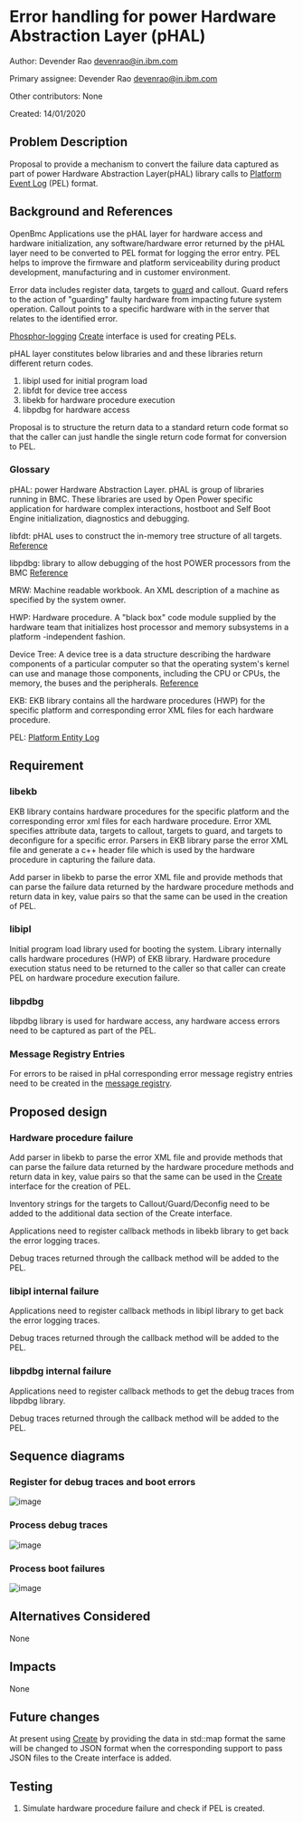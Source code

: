# Error handling for power Hardware Abstraction Layer (pHAL)

Author:
Devender Rao <devenrao@in.ibm.com> <devenrao>

Primary assignee:
Devender Rao <devenrao@in.ibm.com> <devenrao>

Other contributors:
None

Created:
14/01/2020

## Problem Description
Proposal to provide a mechanism to convert the failure data captured as part
of power Hardware Abstraction Layer(pHAL) library calls to
[Platform Event Log][1] (PEL) format.

## Background and References
OpenBmc Applications use the pHAL layer for hardware access and hardware
initialization, any software/hardware error returned by the pHAL layer need
to be converted to PEL format for logging the error entry. PEL helps to
improve the firmware and platform serviceability during product development,
manufacturing and in customer environment.

Error data includes register data, targets to [guard][2] and callout.
Guard refers to the action of "guarding" faulty hardware from impacting
future system operation. Callout points to a specific hardware with in the
server that relates to the identified error.

[Phosphor-logging][3] [Create][4] interface is used for creating PELs.

pHAL layer constitutes below libraries and and these libraries return
different return codes.
1. libipl used for initial program load
2. libfdt for device tree access
3. libekb for hardware procedure execution
4. libpdbg for hardware access

Proposal is to structure the return data to a standard return code format so
that the caller can just handle the single return code format for conversion
to PEL.

### Glossary
pHAL: power Hardware Abstraction Layer. pHAL is group of libraries running
in BMC. These libraries are used by Open Power specific application for
hardware complex interactions, hostboot and Self Boot Engine initialization,
diagnostics and debugging.

libfdt: pHAL uses to construct the in-memory tree structure of all targets.
[Reference][5]

libpdbg: library to allow debugging of the host POWER processors from the BMC
[Reference][6]

MRW: Machine readable workbook. An XML description of a machine as specified
by the system owner.

HWP: Hardware procedure. A "black box" code module supplied by the hardware
team that initializes host processor and memory subsystems in a platform
-independent fashion.

Device Tree: A device tree is a data structure describing the hardware
components of a particular computer so that the operating system's kernel can
use and manage those components, including the CPU or CPUs, the memory, the
buses and the peripherals. [Reference][7]

EKB: EKB library contains all the hardware procedures (HWP) for the specific
platform and corresponding error XML files for each hardware procedure.

PEL: [Platform Entity Log][1]

## Requirement
### libekb
EKB library contains hardware procedures for the specific platform and the
corresponding error xml files for each hardware procedure. Error XML specifies
attribute data, targets to callout, targets to guard, and targets to
deconfigure for a specific error. Parsers in EKB library parse the error XML
file and generate a c++ header file which is used by the hardware procedure
in capturing the failure data.

Add parser in libekb to parse the error XML file and provide methods that can
parse the failure data returned by the hardware procedure methods and return
data in key, value pairs so that the same can be used in the creation of PEL.

### libipl
Initial program load library used for booting the system. Library internally
calls hardware procedures (HWP) of EKB library. Hardware procedure execution
status need to be returned to the caller so that caller can create PEL on
hardware procedure execution failure.

### libpdbg
libpdbg library is used for hardware access, any hardware access errors need
to be captured as part of the PEL.


### Message Registry Entries
For errors to be raised in pHal corresponding error message registry entries
need to be created in the [message registry][8].

## Proposed design
### Hardware procedure failure
Add parser in libekb to parse the error XML file and provide methods that can
parse the failure data returned by the hardware procedure methods and return
data in key, value pairs so that the same can be used in the [Create][4]
interface for the creation of PEL.

Inventory strings for the targets to Callout/Guard/Deconfig need to be added
to the additional data section of the Create interface.

Applications need to register callback methods in libekb library to get back the
error logging traces.

Debug traces returned through the callback method will be added to the PEL.


### libipl internal failure
Applications need to register callback methods in libipl library to get back the
error logging traces.

Debug traces returned through the callback method will be added to the PEL.

### libpdbg internal failure
Applications need to register callback methods to get the debug traces from
libpdbg library.

Debug traces returned through the callback method will be added to the PEL.

## Sequence diagrams
### Register for debug traces and boot errors
![image](https://user-images.githubusercontent.com/26330444/76838214-e4e7dc80-6859-11ea-818c-031bf5a191d6.png)

### Process debug traces
![image](https://user-images.githubusercontent.com/26330444/76838355-152f7b00-685a-11ea-9975-4091ae1064cc.png)

### Process boot failures
![image](https://user-images.githubusercontent.com/26330444/76838503-3a23ee00-685a-11ea-9f2a-559e233b408f.png)

## Alternatives Considered
None

## Impacts
None

## Future changes
At present using [Create][4] by providing the data in std::map format the same
will be changed to JSON format when the corresponding support to pass JSON files
to the Create interface is added.

## Testing
1. Simulate hardware procedure failure and check if PEL is created.

[1]: (https://github.com/openbmc/phosphor-logging/blob/master/extensions/openpower-pels/README.md)
[2]: (https://gerrit.openbmc-project.xyz/#/c/openbmc/docs/+/27804/2/designs/gard_on_bmc.md)
[3]: (https://github.com/openbmc/phosphor-logging)
[4]: (https://github.com/openbmc/phosphor-dbus-interfaces/blob/master/xyz/openbmc_project/Logging/Create.interface.yaml)
[5]: (https://github.com/dgibson/dtc)
[6]: (https://github.com/open-power/pdbg)
[7]: (https://elinux.org/Device_Tree_Reference)
[8]: (https://github.com/openbmc/phosphor-logging/blob/master/extensions/openpower-pels/registry/message_registry.json)
